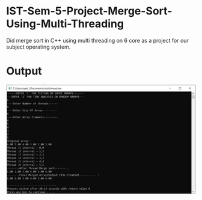 # IST-Sem-5-Project-Merge-Sort-Using-Multi-Threading
Did merge sort in C++ using multi threading on 6 core as a project for our subject operating system.
# Output

![image](https://github.com/Qalb-E-Ali/IST-SEm-5-Project-Merge-Sort-Using-Multi-Threading/blob/main/Output.jpg)
